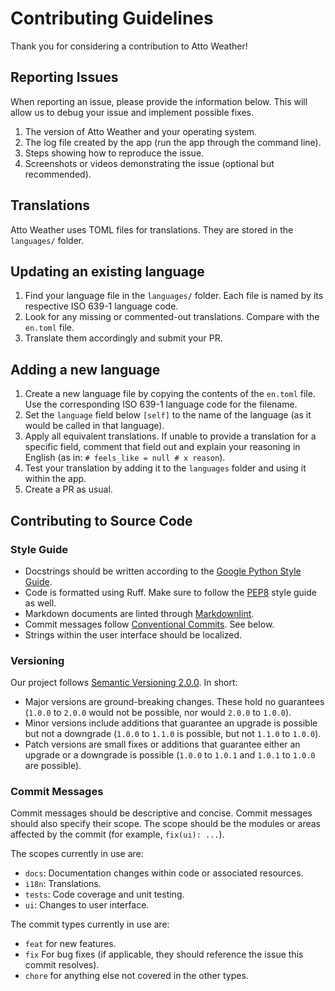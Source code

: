 # Contributing Guidelines

Thank you for considering a contribution to Atto Weather!

## Reporting Issues

When reporting an issue, please provide the information below. This will allow us to debug your issue and implement possible fixes.

1) The version of Atto Weather and your operating system.
2) The log file created by the app (run the app through the command line).
3) Steps showing how to reproduce the issue.
4) Screenshots or videos demonstrating the issue (optional but recommended).

## Translations

Atto Weather uses TOML files for translations. They are stored in the `languages/` folder.

## Updating an existing language

1) Find your language file in the `languages/` folder. Each file is named by its respective ISO 639-1 language code.
2) Look for any missing or commented-out translations. Compare with the `en.toml` file.
3) Translate them accordingly and submit your PR.

## Adding a new language

1) Create a new language file by copying the contents of the `en.toml` file. Use the corresponding ISO 639-1 language code for the filename.
2) Set the `language` field below `[self]` to the name of the language (as it would be called in that language).
3) Apply all equivalent translations. If unable to provide a translation for a specific field, comment that field out and explain your reasoning in English (as in: `# feels_like = null # x reason`).
4) Test your translation by adding it to the `languages` folder and using it within the app.
5) Create a PR as usual.

## Contributing to Source Code

### Style Guide

- Docstrings should be written according to the [Google Python Style Guide](https://google.github.io/styleguide/pyguide.html#docstrings).
- Code is formatted using Ruff. Make sure to follow the [PEP8](https://www.python.org/dev/peps/pep-0008/) style guide as well.
- Markdown documents are linted through [Markdownlint](https://github.com/DavidAnson/markdownlint).
- Commit messages follow [Conventional Commits](https://www.conventionalcommits.org/en/v1.0.0/). See below.
- Strings within the user interface should be localized.

### Versioning

Our project follows [Semantic Versioning 2.0.0](https://semver.org/spec/v2.0.0.html). In short:

- Major versions are ground-breaking changes. These hold no guarantees (`1.0.0` to `2.0.0` would not be possible, nor would `2.0.0` to `1.0.0`).
- Minor versions include additions that guarantee an upgrade is possible but not a downgrade (`1.0.0` to `1.1.0` is possible, but not `1.1.0` to `1.0.0`).
- Patch versions are small fixes or additions that guarantee either an upgrade or a downgrade is possible (`1.0.0` to `1.0.1` and `1.0.1` to `1.0.0` are possible).

### Commit Messages

Commit messages should be descriptive and concise. Commit messages should also specify their scope. The scope should be the modules or areas affected by the commit (for example, `fix(ui): ...`).

The scopes currently in use are:

- `docs`: Documentation changes within code or associated resources.
- `i18n`: Translations.
- `tests`: Code coverage and unit testing.
- `ui`: Changes to user interface.

The commit types currently in use are:

- `feat` for new features.
- `fix` For bug fixes (if applicable, they should reference the issue this commit resolves).
- `chore` for anything else not covered in the other types.

